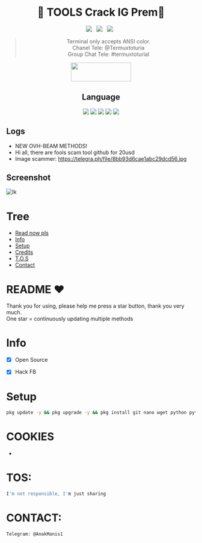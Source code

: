 <div align=center>
 
# 🚀 TOOLS Crack IG Prem🚀

<p>
 <img src="https://img.shields.io/github/stars/ghostxmods/igtools?color=%23DF0067&style=for-the-badge"/> &nbsp;
 <img src="https://img.shields.io/github/forks/ghostxmods/igtools?color=%239999FF&style=for-the-badge"/> &nbsp;
 <img src="https://img.shields.io/github/license/ghostxmods/igtools?color=%23E8E8E8&style=for-the-badge"/> &nbsp;
 
</p>

> Terminal only accepts ANSI color.<br>
> Chanel Tele: @Termuxtoturia<br>
> Group Chat Tele: #termuxtoturial<br>
<p align="center">  <a href="https://t.me/termuxtoturia"><img width="160" height="50" src="https://i.imgur.com/N7AK7XY.png"></a></p>
 
## Language</br>

 <img src="https://img.shields.io/badge/Python-FFDD00?style=for-the-badge&logo=python&logoColor=blue"/> <img src="https://img.shields.io/badge/JavaScript-323330?style=for-the-badge&logo=javascript&logoColor=F7DF1E"/> <img src="https://img.shields.io/badge/Perl-39457E?style=for-the-badge&logo=perl&logoColor=white"/> <img src="https://img.shields.io/badge/C-00599C?style=for-the-badge&logo=c&logoColor=white"/> <img src="https://img.shields.io/badge/Go-00ADD8?style=for-the-badge&logo=go&logoColor=white"/>
 </div>
 
 ## Logs</br>
 - NEW OVH-BEAM METHODS!
 - Hi all, there are fools scam tool github for 20usd
- Image scammer:
https://telegra.ph/file/8bb93d6cae1abc29dcd56.jpg
## Screenshot
![lk](https://telegra.ph/file/8bb93d6cae1abc29dcd56.jpg)

# Tree
* [Read now pls](#README)
* [Info](#Info)
* [Setup](#Setup)
* [Credits](#Credits)
* [T.O.S](#TOS)
* [Contact](#Contact)

# README ♥️
Thank you for using, please help me press a star button, thank you very much.<br>
One star = continuously updating multiple methods

# Info
- [x] Open Source
- [x] Hack FB


# Setup
```sh
pkg update -y && pkg upgrade -y && pkg install git nano wget python python-pip binutils -y && pip install wheel bs4 rich pytz pynacl requests licensing phonenumbers pycryptodome pycryptodomex httpagentparser && git clone https://github.com/ghostxmods/igtools && cd igtools && git pull && python3 igprem.py
```
# COOKIES
- 

# TOS:
```sh
I'm not responsible, I'm just sharing
```

# CONTACT:
```sh
Telegram: @AnakManis1
```
